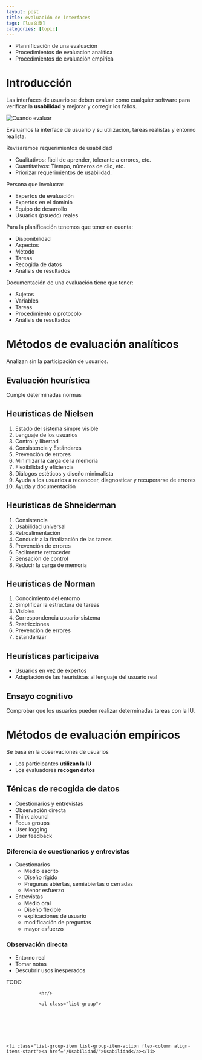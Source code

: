 ```yaml
---
layout: post
title: evaluación de interfaces 
tags: [lua文章]
categories: [topic]
---
```

<ul>
<li>Plannificación de una evaluación</li>
<li>Procedimientos de evaluacion analítica</li>
<li>Procedimientos de evaluación empírica</li>
</ul>
<h1 id="Introduccion"><a href="#Introduccion" class="headerlink" title="Introducción"></a>Introducción</h1><p>Las interfaces de usuario se deben evaluar como cualquier software para verificar la <strong>usabilidad</strong> y mejorar y corregir los fallos.</p>
<p><img src="https://vitaminac.github.io/periodo-evaluacion.jpg" alt="Cuando evaluar"/></p>
<p>Evaluamos la interface de usuario y su utilización, tareas realistas y entorno realista.</p>
<p>Revisaremos requerimientos de usabilidad</p>
<ul>
<li>Cualitativos: fácil de aprender, tolerante a errores, etc.</li>
<li>Cuantitativos: Tiempo, números de clic, etc.</li>
<li>Priorizar requerimientos de usabilidad.</li>
</ul>
<p>Persona que involucra:</p>
<ul>
<li>Expertos de evaluación</li>
<li>Expertos en el dominio</li>
<li>Equipo de desarrollo</li>
<li>Usuarios (psuedo) reales</li>
</ul>
<p>Para la planificación tenemos que tener en cuenta:</p>
<ul>
<li>Disponibilidad</li>
<li>Aspectos</li>
<li>Método</li>
<li>Tareas</li>
<li>Recogida de datos</li>
<li>Análisis de resultados</li>
</ul>
<p>Documentación de una evaluación tiene que tener:</p>
<ul>
<li>Sujetos</li>
<li>Variables</li>
<li>Tareas</li>
<li>Procedimiento o protocolo</li>
<li>Análisis de resultados</li>
</ul>
<h1 id="Metodos-de-evaluacion-analiticos"><a href="#Metodos-de-evaluacion-analiticos" class="headerlink" title="Métodos de evaluación analíticos"></a>Métodos de evaluación analíticos</h1><p>Analizan sin la participación de usuarios.</p>
<h2 id="Evaluacion-heuristica"><a href="#Evaluacion-heuristica" class="headerlink" title="Evaluación heurística"></a>Evaluación heurística</h2><p>Cumple determinadas normas</p>
<h2 id="Heuristicas-de-Nielsen"><a href="#Heuristicas-de-Nielsen" class="headerlink" title="Heurísticas de Nielsen"></a>Heurísticas de Nielsen</h2><ol>
<li>Estado del sistema simpre visible</li>
<li>Lenguaje de los usuarios</li>
<li>Control y libertad</li>
<li>Consistencia y Estándares</li>
<li>Prevención de errores</li>
<li>Minimizar la carga de la memoria</li>
<li>Flexibilidad y eficiencia</li>
<li>Diálogos estéticos y diseño minimalista</li>
<li>Ayuda a los usuarios a reconocer, diagnosticar y recuperarse de errores</li>
<li>Ayuda y documentación</li>
</ol>
<h2 id="Heuristicas-de-Shneiderman"><a href="#Heuristicas-de-Shneiderman" class="headerlink" title="Heurísticas de Shneiderman"></a>Heurísticas de Shneiderman</h2><ol>
<li>Consistencia</li>
<li>Usabilidad universal</li>
<li>Retroalimentación</li>
<li>Conducir a la finalización de las tareas</li>
<li>Prevención de errores</li>
<li>Facilmente retroceder</li>
<li>Sensación de control</li>
<li>Reducir la carga de memoria</li>
</ol>
<h2 id="Heuristicas-de-Norman"><a href="#Heuristicas-de-Norman" class="headerlink" title="Heurísticas de Norman"></a>Heurísticas de Norman</h2><ol>
<li>Conocimiento del entorno</li>
<li>Simplificar la estructura de tareas</li>
<li>Visibles</li>
<li>Correspondencia usuario-sistema</li>
<li>Restricciones</li>
<li>Prevención de errores</li>
<li>Estandarizar</li>
</ol>
<h2 id="Heuristicas-participaiva"><a href="#Heuristicas-participaiva" class="headerlink" title="Heurísticas participaiva"></a>Heurísticas participaiva</h2><ul>
<li>Usuarios en vez de expertos</li>
<li>Adaptación de las heurísticas al lenguaje del usuario real</li>
</ul>
<h2 id="Ensayo-cognitivo"><a href="#Ensayo-cognitivo" class="headerlink" title="Ensayo cognitivo"></a>Ensayo cognitivo</h2><p>Comprobar que los usuarios pueden realizar determinadas tareas con la IU.</p>
<h1 id="Metodos-de-evaluacion-empiricos"><a href="#Metodos-de-evaluacion-empiricos" class="headerlink" title="Métodos de evaluación empíricos"></a>Métodos de evaluación empíricos</h1><p>Se basa en la observaciones de usuarios</p>
<ul>
<li>Los participantes <strong>utilizan la IU</strong></li>
<li>Los evaluadores <strong>recogen datos</strong></li>
</ul>
<h2 id="Tenicas-de-recogida-de-datos"><a href="#Tenicas-de-recogida-de-datos" class="headerlink" title="Ténicas de recogida de datos"></a>Ténicas de recogida de datos</h2><ul>
<li>Cuestionarios y entrevistas</li>
<li>Observación directa</li>
<li>Think alound</li>
<li>Focus groups</li>
<li>User logging</li>
<li>User feedback</li>
</ul>
<h3 id="Diferencia-de-cuestionarios-y-entrevistas"><a href="#Diferencia-de-cuestionarios-y-entrevistas" class="headerlink" title="Diferencia de cuestionarios y entrevistas"></a>Diferencia de cuestionarios y entrevistas</h3><ul>
<li>Cuestionarios<ul>
<li>Medio escrito</li>
<li>Diseño rígido</li>
<li>Pregunas abiertas, semiabiertas o cerradas</li>
<li>Menor esfuerzo</li>
</ul>
</li>
<li>Entrevistas<ul>
<li>Medio oral</li>
<li>Diseño flexible</li>
<li>explicaciones de usuario</li>
<li>modificación de preguntas</li>
<li>mayor esfuerzo</li>
</ul>
</li>
</ul>
<h3 id="Observacion-directa"><a href="#Observacion-directa" class="headerlink" title="Observación directa"></a>Observación directa</h3><ul>
<li>Entorno real</li>
<li>Tomar notas</li>
<li>Descubrir usos inesperados</li>
</ul>
<p>TODO</p>

                <hr/>

                <ul class="list-group">
    
    
    
    
    
    
    
    <li class="list-group-item list-group-item-action flex-column align-items-start"><a href="/Usabilidad/">Usabilidad</a></li>
    
    
    
    
    
    
    
    
</ul>